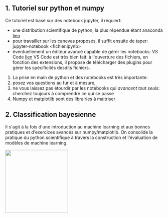 ## 1. Tutoriel sur python et numpy

Ce tutoriel est basé sur des notebook jupyter, il requiert:
* une distribution scientifique de python, la plus répendue étant anaconda [lien](https://www.anaconda.com)
* pour travailler sur les canevas proposés, il suffit ensuite de taper:
  jupyter-notebook <fichier.ipynb> 
* éventuellement un éditeur avancé capable de gérer les notebooks: VS Code [lien](https://code.visualstudio.com)
VS Code est très bien fait: à l'ouverture des fichiers, en fonction des extensions, il propose de télécharger des plugins pour gérer les spécificités desdits fichiers.


1. La prise en main de python et des notebooks est très importante: 
11. posez vos questions au fur et à mesure, 
11. ne vous laissez pas étourdir par les notebooks qui *avancent tout seuls*: cherchez toujours à comprendre ce qui se passe
1. Numpy et matplotlib sont des librairies à maitriser

## 2. Classification bayesienne

Il s'agit à la fois d'une introduction au machine learning et aux bonnes pratiques et d'exercices avancés sur numpy/matplotlib. On consolide la pratique du python scientifique à travers la construction et l'évaluation de modèles de machine learning.

<img src="https://github.com/vguigue/tuto_numpy/tree/main/2_classif_bayes/ressources/usps.png" width=200px>